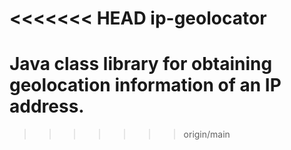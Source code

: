 <<<<<<< HEAD
ip-geolocator
=============
Java class library for obtaining geolocation information of an IP address.
=======
>>>>>>> origin/main
